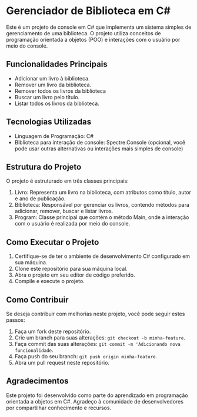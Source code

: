 # Gerenciador de Biblioteca em C#

Este é um projeto de console em C# que implementa um sistema simples de gerenciamento de uma biblioteca. O projeto utiliza conceitos de programação orientada a objetos (POO) e interações com o usuário por meio do console.

## Funcionalidades Principais

- Adicionar um livro à biblioteca.
- Remover um livro da biblioteca.
- Remover todos os livros da biblioteca
- Buscar um livro pelo título.
- Listar todos os livros da biblioteca.

## Tecnologias Utilizadas

- Linguagem de Programação: C#
- Biblioteca para interação de console: Spectre.Console (opcional, você pode usar outras alternativas ou interações mais simples de console)

## Estrutura do Projeto

O projeto é estruturado em três classes principais:

1. Livro: Representa um livro na biblioteca, com atributos como título, autor e ano de publicação.
2. Biblioteca: Responsável por gerenciar os livros, contendo métodos para adicionar, remover, buscar e listar livros.
3. Program: Classe principal que contém o método Main, onde a interação com o usuário é realizada por meio do console.

## Como Executar o Projeto

1. Certifique-se de ter o ambiente de desenvolvimento C# configurado em sua máquina.
2. Clone este repositório para sua máquina local.
3. Abra o projeto em seu editor de código preferido.
4. Compile e execute o projeto.

## Como Contribuir

Se deseja contribuir com melhorias neste projeto, você pode seguir estes passos:

1. Faça um fork deste repositório.
2. Crie um branch para suas alterações: `git checkout -b minha-feature`.
3. Faça commit das suas alterações: `git commit -m 'Adicionando nova funcionalidade`.
4. Faça push do seu branch: `git push origin minha-feature`.
5. Abra um pull request neste repositório.

## Agradecimentos

Este projeto foi desenvolvido como parte do aprendizado em programação orientada a objetos em C#. Agradeço à comunidade de desenvolvedores por compartilhar conhecimento e recursos.
